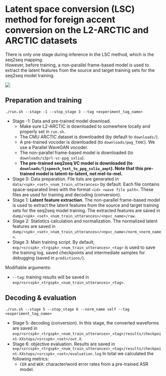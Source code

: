 # Latent space conversion (LSC) method for foreign accent conversion on the L2-ARCTIC and ARCTIC datasets

There is only one stage during inference in the LSC method, which is the seq2seq mapping.  
However, before training, a non-parallel frame-based model is used to extract the latent features from the source and target training sets for the seq2seq model training.

![](https://unilight.github.io/Publication-Demos/publications/fac-evaluate/imgs/method.png)

## Preparation and training

```
./run.sh --stage -1 --stop_stage 3 --tag <experiment_tag_name>
```

- Stage -1: Data and pre-trained model download.
    - Make sure L2-ARCTIC is downloaded to somewhere locally and properly set in `run.sh`.
    - The CMU ARCTIC dataset is downloaded (by default to `downloads/`).
    - A pre-trained vocoder is downloaded (to `downloads/pwg_TXHC`). We use a Parallel WaveGAN vocoder.
    - The non-parallel frame-based model is downloaded (to `downloads/s3prl-vc-ppg_sxliu`).
    - **The pre-trained seq2seq VC model is downloaded (to `downloads/ljspeech_text_to_ppg_sxliu_aept`). Note that this pre-trained model is latent-to-latent, not mel-to-mel.**
- Stage 0: Data preparation. File lists are generated in `data/<spk>_<set>_<num_train_utterances>` by default. Each file contains space-separated lines with the format `<id> <wave file path>`. These files are used for training and decoding (conversion).
- Stage 1: **Latent feature extraction**. The non-parallel frame-based model is used to extract the latent features from the source and target training sets for the seq2seq model training. The extracted features are saved in `dump/<spk>_<set>_<num_train_utterances>/<npvc_name>/raw`.
- Stage 2: Statistics calculation and normalization. The normalized latent features are saved in `dump/<spk>_<set>_<num_train_utterances>/<npvc_name>/norm_<norm_name>`.
- Stage 3: Main training script. By default, `exp/<srcspk>_<trgspk>_<num_train_utterances>_<tag>` is used to save the training log, saved checkpoints and intermediate samples for debugging (saved in `predictions/`).

Modifiable arguments:
- `--tag`: training results will be saved in `exp/<srcspk>_<trgspk>_<num_train_utterances>_<tag>`.

## Decoding & evaluation

```
./run.sh --stage 5 --stop_stage 6 --norm_name self --tag <experiment_tag_name>
```

- Stage 5: decoding (conversion). In this stage, the converted waveforms are saved in `exp/<srcspk>_<trgspk>_<num_train_utterances>_<tag>/results/checkpoint-XXsteps/<srcspk>_<set>/out.X`.
- Stage 6: objective evaluation. Results are saved in `exp/<srcspk>_<trgspk>_<num_train_utterances>_<tag>/results/checkpoint-XXsteps/<srcspk>_<set>/evaluation.log` In total we calculated the following metrics:
  - `CER` and `WER`: character/word error rates from a pre-trained ASR model.
